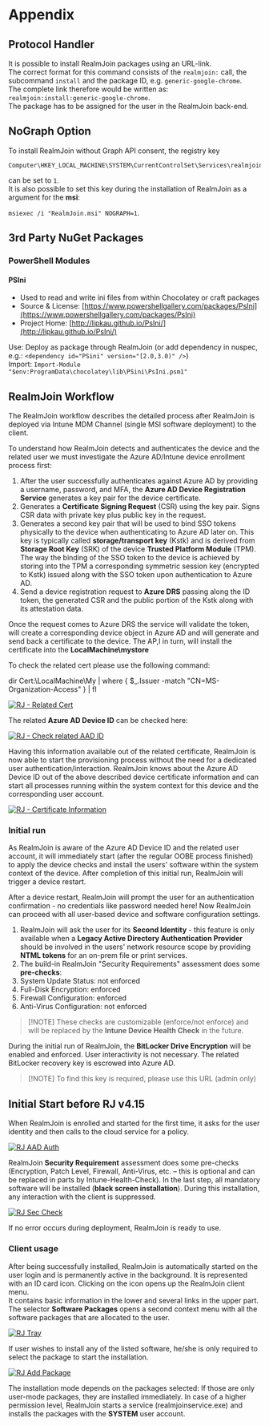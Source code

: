 # Appendix

## Protocol Handler

It is possible to install RealmJoin packages using an URL-link.\
The correct format for this command consists of the `realmjoin:` call, the subcommand `install` and the package ID, e.g. `generic-google-chrome`.\
The complete link therefore would be written as:\
`realmjoin:install:generic-google-chrome`.\
The package has to be assigned for the user in the RealmJoin back-end.

## NoGraph Option

To install RealmJoin without Graph API consent, the registry key

```
Computer\HKEY_LOCAL_MACHINE\SYSTEM\CurrentControlSet\Services\realmjoin\Parameters\NoGraph
```

can be set to `1`.\
It is also possible to set this key during the installation of RealmJoin as a argument for the **msi**:

`msiexec /i "RealmJoin.msi" NOGRAPH=1`.

## 3rd Party NuGet Packages

### PowerShell Modules

#### PSIni

* Used to read and write ini files from within Chocolatey or craft packages
* Source & License: [https://www.powershellgallery.com/packages/PsIni](https://www.powershellgallery.com/packages/PsIni)
* Project Home: [http://lipkau.github.io/PsIni/](http://lipkau.github.io/PsIni/)

Use: Deploy as package through RealmJoin (or add dependency in nuspec, e.g.: `<dependency id="PSini" version="[2.0,3.0)" />`)\
Import: `Import-Module "$env:ProgramData\chocolatey\lib\PSini\PsIni.psm1"`

## RealmJoin Workflow

The RealmJoin workflow describes the detailed process after RealmJoin is deployed via Intune MDM Channel (single MSI software deployment) to the client.

To understand how RealmJoin detects and authenticates the device and the related user we must investigate the Azure AD/Intune device enrollment process first:

1. After the user successfully authenticates against Azure AD by providing a username, password, and MFA, the **Azure AD Device Registration Service** generates a key pair for the device certificate.
2. Generates a **Certificate Signing Request** (CSR) using the key pair. Signs CSR data with private key plus public key in the request.
3. Generates a second key pair that will be used to bind SSO tokens physically to the device when authenticating to Azure AD later on. This key is typically called **storage/transport key** (Kstk) and is derived from **Storage Root Key** (SRK) of the device **Trusted Platform Module** (TPM). The way the binding of the SSO token to the device is achieved by storing into the TPM a corresponding symmetric session key (encrypted to Kstk) issued along with the SSO token upon authentication to Azure AD.
4. Send a device registration request to **Azure DRS** passing along the ID token, the generated CSR and the public portion of the Kstk along with its attestation data.

Once the request comes to Azure DRS the service will validate the token, will create a corresponding device object in Azure AD and will generate and send back a certificate to the device. The AP,I in turn, will install the certificate into the **LocalMachine\mystore**

To check the related cert please use the following command:

dir Cert:\LocalMachine\My | where { $\_.Issuer -match "CN=MS-Organization-Access" } | fl

[![RJ - Related Cert](<.gitbook/assets/rj-workflow1 (1) (1).png>)](https://github.com/realmjoin/realmjoin-gitbooks/tree/3c2250fcc0d712e1b40ac535a1766b57ce01910c/docs/media/rj-workflow1.png)

The related **Azure AD Device ID** can be checked here:

[![RJ - Check related AAD ID](<.gitbook/assets/rj-workflow2 (1) (1).png>)](https://github.com/realmjoin/realmjoin-gitbooks/tree/3c2250fcc0d712e1b40ac535a1766b57ce01910c/docs/media/rj-workflow2.png)

Having this information available out of the related certificate, RealmJoin is now able to start the provisioning process without the need for a dedicated user authentication/interaction. RealmJoin knows about the Azure AD Device ID out of the above described device certificate information and can start all processes running within the system context for this device and the corresponding user account.

[![RJ - Certificate Information](<.gitbook/assets/rj-workflow3 (1) (1).png>)](https://github.com/realmjoin/realmjoin-gitbooks/tree/3c2250fcc0d712e1b40ac535a1766b57ce01910c/docs/media/rj-workflow3.png)

### Initial run

As RealmJoin is aware of the Azure AD Device ID and the related user account, it will immediately start (after the regular OOBE process finished) to apply the device checks and install the users' software within the system context of the device. After completion of this initial run, RealmJoin will trigger a device restart.

After a device restart, RealmJoin will prompt the user for an authentication confirmation - no credentials like password needed here! Now RealmJoin can proceed with all user-based device and software configuration settings.

1. RealmJoin will ask the user for its **Second Identity** - this feature is only available when a **Legacy Active Directory Authentication Provider** should be involved in the users' network resource scope by providing **NTML tokens** for an on-prem file or print services.
2. The build-in RealmJoin "Security Requirements" assessment does some **pre-checks**:
3. System Update Status: not enforced
4. Full-Disk Encryption: enforced
5. Firewall Configuration: enforced
6. Anti-Virus Configuration: not enforced

> \[!NOTE] These checks are customizable (enforce/not enforce) and will be replaced by the **Intune Device Health Check** in the future.

During the initial run of RealmJoin, the **BitLocker Drive Encryption** will be enabled and enforced. User interactivity is not necessary. The related BitLocker recovery key is escrowed into Azure AD.

> \[!NOTE] To find this key is required, please use this URL (admin only)

## Initial Start before RJ v4.15

When RealmJoin is enrolled and started for the first time, it asks for the user identity and then calls to the cloud service for a policy.

[![RJ AAD Auth](<.gitbook/assets/rj-aad-auth (1) (1).png>)](https://github.com/realmjoin/realmjoin-gitbooks/tree/3c2250fcc0d712e1b40ac535a1766b57ce01910c/docs/media/rj-aad-auth.png)

RealmJoin **Security Requirement** assessment does some pre-checks (Encryption, Patch Level, Firewall, Anti-Virus, etc. – this is optional and can be replaced in parts by Intune-Health-Check). In the last step, all mandatory software will be installed (**black screen installation**). During this installation, any interaction with the client is suppressed.

[![RJ Sec Check](<.gitbook/assets/rj-sec-check (1) (1).gif>)](https://github.com/realmjoin/realmjoin-gitbooks/tree/3c2250fcc0d712e1b40ac535a1766b57ce01910c/docs/media/rj-sec-check.gif)

If no error occurs during deployment, RealmJoin is ready to use.

### Client usage

After being successfully installed, RealmJoin is automatically started on the user login and is permanently active in the background. It is represented with an ID card icon. Clicking on the icon opens up the RealmJoin client menu.\
It contains basic information in the lower and several links in the upper part. The selector **Software Packages** opens a second context menu with all the software packages that are allocated to the user.

[![RJ Tray](<.gitbook/assets/rj-tray-menu (1) (1) (2).png>)](https://github.com/realmjoin/realmjoin-gitbooks/tree/3c2250fcc0d712e1b40ac535a1766b57ce01910c/docs/media/rj-tray-menu.png)

If user wishes to install any of the listed software, he/she is only required to select the package to start the installation.

[![RJ Add Package](<.gitbook/assets/rj-client-addpackage2 (1) (1).png>)](https://github.com/realmjoin/realmjoin-gitbooks/tree/3c2250fcc0d712e1b40ac535a1766b57ce01910c/docs/media/rj-client-addpackage2.png)

The installation mode depends on the packages selected: If those are only user-mode packages, they are installed immediately. In case of a higher permission level, RealmJoin starts a service (realmjoinservice.exe) and installs the packages with the **SYSTEM** user account.

###
